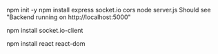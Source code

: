 npm init -y
npm install express socket.io cors
node server.js
Should see "Backend running on http://localhost:5000"

npm install socket.io-client

npm install react react-dom

